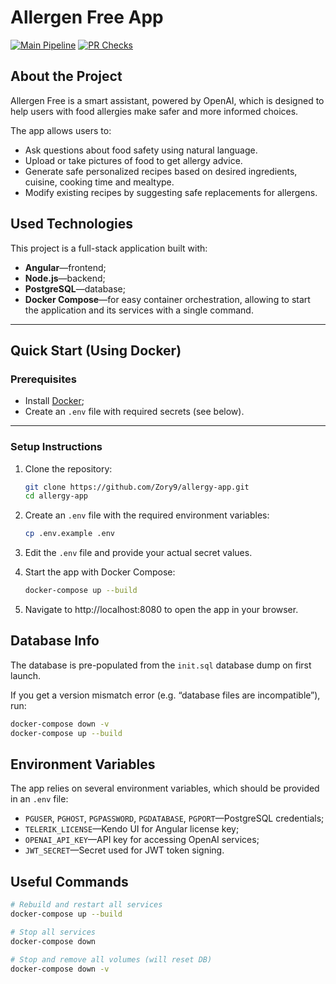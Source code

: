 # Allergen Free App

[![Main Pipeline](https://github.com/Zory9/allergy-app/actions/workflows/ci-cd-main.yml/badge.svg)](https://github.com/Zory9/allergy-app/actions/workflows/ci-cd-main.yml)
[![PR Checks](https://github.com/Zory9/allergy-app/actions/workflows/pull-request.yml/badge.svg)](https://github.com/Zory9/allergy-app/actions/workflows/pull-request.yml)

## About the Project

Allergen Free is a smart assistant, powered by OpenAI, which is designed to help users with food allergies make safer and more informed choices. 

The app allows users to:

- Ask questions about food safety using natural language.
-  Upload or take pictures of food to get allergy advice.
- Generate safe personalized recipes based on desired ingredients, cuisine, cooking time and mealtype.
- Modify existing recipes by suggesting safe replacements for allergens.

## Used Technologies

This project is a full-stack application built with:

- **Angular**&mdash;frontend;
- **Node.js**&mdash;backend;
- **PostgreSQL**&mdash;database;
- **Docker Compose**&mdash;for easy container orchestration, allowing to start the application and its services with a single command.

---

## Quick Start (Using Docker)

### Prerequisites

- Install [Docker](https://www.docker.com/get-started);
- Create an `.env` file with required secrets (see below).

---

### Setup Instructions

1. Clone the repository:

    ```bash
    git clone https://github.com/Zory9/allergy-app.git
    cd allergy-app
    ```

2. Create an `.env` file with the required environment variables:
    ```bash
    cp .env.example .env
    ```

3. Edit the `.env` file and provide your actual secret values.

4. Start the app with Docker Compose:
    ```bash
    docker-compose up --build
    ```

5. Navigate to http://localhost:8080 to open the app in your browser.

## Database Info

The database is pre-populated from the `init.sql` database dump on first launch.

If you get a version mismatch error (e.g. “database files are incompatible”), run:
```bash
docker-compose down -v
docker-compose up --build
```

## Environment Variables

The app relies on several environment variables, which should be provided in an `.env` file:

- `PGUSER`, `PGHOST`, `PGPASSWORD`, `PGDATABASE`, `PGPORT`&mdash;PostgreSQL credentials;
- `TELERIK_LICENSE`&mdash;Kendo UI for Angular license key;
- `OPENAI_API_KEY`&mdash;API key for accessing OpenAI services;
- `JWT_SECRET`&mdash;Secret used for JWT token signing.

## Useful Commands

```bash
# Rebuild and restart all services
docker-compose up --build

# Stop all services
docker-compose down

# Stop and remove all volumes (will reset DB)
docker-compose down -v
```